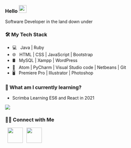 
<h3> Hello  <img src="https://github.com/souvikguria98/souvikguria98/blob/master/Hi.gif" width="25"></h3> 


Software Developer in the land down under

<h3>🛠 My Tech Stack</h3>

- 💻 &nbsp; Java | Ruby  
- 🌐 &nbsp;  HTML | CSS | JavaScript | Bootstrap 
- 🛢 &nbsp; MySQL | Xampp | WordPress
- 🔧 &nbsp; Atom | PyCharm | Visual Studio code | Netbeans | Git
- 🖥 &nbsp; Premiere Pro | Illustrator | Photoshop 


<h3>🌱 What am I currently learning?</h3>

- Scrimba Learning ES6 and React in 2021
&nbsp;

<img src="https://www.codewars.com/users/Benjamen1/badges/small">



<h3> 🤝🏻 Connect with Me </h3>
&nbsp; <a href="https://www.linkedin.com/in/benjamen-buckland-ab6325118/" target="_blank" rel="noopener noreferrer"><img src="https://img.icons8.com/plasticine/100/000000/linkedin.png" width="50" /></a>
&nbsp; <a href="mailto:buckoAnalytics@protonmail.com" target="_blank" rel="noopener noreferrer"><img src="https://img.icons8.com/plasticine/100/000000/gmail.png"  width="50" /></a>
</p>
